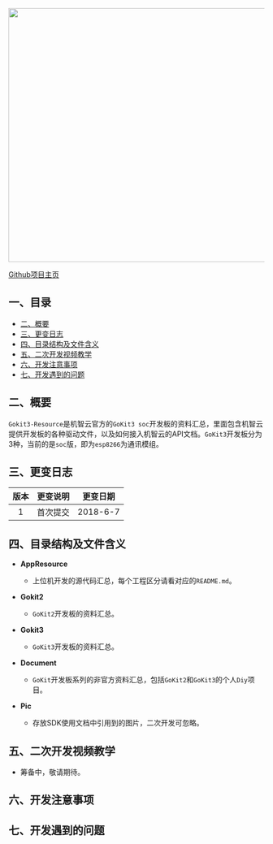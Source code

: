 <p align="center">
  <img src="https://github.com/xuhongv/Gokit3-Resource/blob/master/Pic/g3-bg.png" width="1100px" height="500px" alt="Banner" />
</p>


[Github项目主页](https://github.com/xuhongv/Gokit3-Resource)
 
 
## 一、目录

- [二、概要](#二概要)
- [三、更变日志](#三、更变日志)
- [四、目录结构及文件含义](#四目录结构及文件含义)
- [五、二次开发视频教学](#二次开发视频教学)
- [六、开发注意事项](#六开发注意事项)
- [七、开发遇到的问题](#七开发遇到的问题)

## 二、概要

   `Gokit3-Resource`是机智云官方的`GoKit3 soc`开发板的资料汇总，里面包含机智云提供开发板的各种驱动文件，以及如何接入机智云的API文档。`GoKit3`开发板分为3种，当前的是`soc`版，即为`esp8266`为通讯模组。
   
 
## 三、更变日志

|版本|更变说明|更变日期|
|:---:|:---:|:---:|
|1|首次提交|2018-6-7|

  
## 四、目录结构及文件含义

* **AppResource**
	* 上位机开发的源代码汇总，每个工程区分请看对应的`README.md`。

* **Gokit2**
	* `GoKit2`开发板的资料汇总。

* **Gokit3**
	* `GoKit3`开发板的资料汇总。

* **Document**
	* `GoKit`开发板系列的非官方资料汇总，包括`GoKit2`和`GoKit3`的个人`Diy`项目。
* **Pic**
	* 存放SDK使用文档中引用到的图片，二次开发可忽略。

## 五、二次开发视频教学

  - 筹备中，敬请期待。

## 六、开发注意事项

## 七、开发遇到的问题
